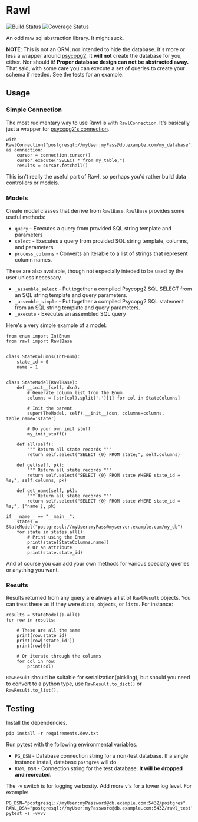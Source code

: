 # Rawl
[![Build Status](https://travis-ci.org/mikeshultz/rawl.svg?branch=master)](https://travis-ci.org/mikeshultz/rawl) [![Coverage Status](https://coveralls.io/repos/github/mikeshultz/rawl/badge.svg?branch=master)](https://coveralls.io/github/mikeshultz/rawl?branch=master)

An odd raw sql abstraction library.  It might suck.

**NOTE**: This is not an ORM, nor intended to hide the database.  It's more or 
less a wrapper around [psycopg2](http://initd.org/psycopg/docs/).  It __will 
not__ create the database for you, either.  Nor should it!  __Proper database 
design can not be abstracted away.__  That said, with some care you can execute 
a set of queries to create your schema if needed.  See the tests for an 
example.

## Usage

### Simple Connection

The most rudimentary way to use Rawl is with `RawlConnection`.  It's basically 
just a wrapper for [psycopg2's connection](http://initd.org/psycopg/docs/connection.html).

    with RawlConnection("postgresql://myUser:myPass@db.example.com/my_database") as connection:
        cursor = connection.cursor()
        cursor.execute("SELECT * from my_table;")
        results = cursor.fetchall()

This isn't really the useful part of Rawl, so perhaps you'd rather build data
controllers or models.

### Models

Create model classes that derrive from `RawlBase`.  `RawlBase` provides some 
useful methods: 
 
 - `query` - Executes a query from provided SQL string template and parameters
 - `select` - Executes a query from provided SQL string template, columns, and 
    parameters
 - `process_columns` - Converts an iterable to a list of strings that represent
    column names.

These are also available, though not especially inteded to be used by the user 
unless necessary.
 - `_assemble_select` - Put together a compiled Psycopg2 SQL SELECT from an SQL
    string template and query parameters.
 - `_assemble_simple` - Put together a compiled Psycopg2 SQL statement from an 
    SQL string template and query parameters.
 - `_execute` - Executes an assembled SQL query

Here's a very simple example of a model:

    from enum import IntEnum
    from rawl import RawlBase


    class StateColumns(IntEnum):
        state_id = 0
        name = 1


    class StateModel(RawlBase):
        def __init__(self, dsn):
            # Generate column list from the Enum
            columns = [str(col).split('.')[1] for col in StateColumns]

            # Init the parent
            super(TheModel, self).__init__(dsn, columns=columns, table_name='state')

            # Do your own init stuff
            my_init_stuff()

        def all(self):
            """ Return all state records """
            return self.select("SELECT {0} FROM state;", self.columns)

        def get(self, pk):
            """ Return all state records """
            return self.select("SELECT {0} FROM state WHERE state_id = %s;", self.columns, pk)

        def get_name(self, pk):
            """ Return all state records """
            return self.select("SELECT {0} FROM state WHERE state_id = %s;", ['name'], pk)

    if __name__ == "__main__":
        states = StateModel("postgresql://myUser:myPass@myserver.example.com/my_db")
        for state in states.all():
            # Print using the Enum
            print(state[StateColumns.name])
            # Or an attribute
            print(state.state_id)

And of course you can add your own methods for various specialty queries or 
anything you want.

### Results

Results returned from any query are always a list of `RawlResult` objects.  You 
can treat these as if they were `dict`s, `object`s, or `list`s.  For instance:

    results = StateModel().all()
    for row in results:
        
        # These are all the same
        print(row.state_id)
        print(row['state_id'])
        print(row[0])

        # Or iterate through the columns
        for col in row:
            print(col)

`RawResult` should be suitable for serialization(pickling), but should you need 
to convert to a python type, use `RawResult.to_dict()` or `RawResult.to_list()`.

## Testing

Install the dependencies.

    pip install -r requirements.dev.txt

Run pytest with the following environmental variables.

 - `PG_DSN` - Database connection string for a non-test database.  If a single instance install, database `postgres` will do.
 - `RAWL_DSN` - Connection string for the test database.  **It will be dropped and recreated.**

The `-v` switch is for logging verbosity.  Add more `v`'s for a lower log level.  For example:

    PG_DSN="postgresql://myUser:myPassword@db.example.com:5432/postgres" RAWL_DSN="postgresql://myUser:myPassword@db.example.com:5432/rawl_test" pytest -s -vvvv